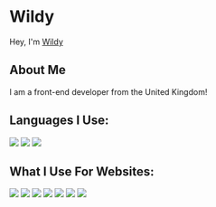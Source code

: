 # Wildy
Hey, I'm [Wildy](https://e-z.bio/wild)

## About Me

I am a front-end developer from the United Kingdom!


## Languages I Use:
<p>
<img src="https://img.shields.io/badge/JavaScript-323330?style=for-the-badge&logo=javascript&logoColor=F7DF1E"/>
<img src="https://img.shields.io/badge/TypeScript-323330?style=for-the-badge&logo=typescript&logoColor=white"/>
<img src="https://img.shields.io/badge/Python-323330?style=for-the-badge&logo=python&logoColor=yellow"/>
</p>

## What I Use For Websites:
<p>
<img src="https://img.shields.io/badge/JavaScript-323330?style=for-the-badge&logo=javascript&logoColor=F7DF1E"/>
<img src="https://img.shields.io/badge/TypeScript-323330?style=for-the-badge&logo=typescript&logoColor=white"/>
<img src="https://img.shields.io/badge/HTML-323330?style=for-the-badge&logo=html5&logoColor=red"/>
<img src="https://img.shields.io/badge/CSS-323330?style=for-the-badge&logo=css3&logoColor=blue"/>
<img src="https://img.shields.io/badge/React-323330?style=for-the-badge&logo=react&logoColor=blue"/>
<img src="https://img.shields.io/badge/Tailwind CSS-323330?style=for-the-badge&logo=tailwindcss&logoColor=blue"/>
<img src="https://img.shields.io/badge/Vite-323330?style=for-the-badge&logo=vite&logoColor=purple"/>
</p>
